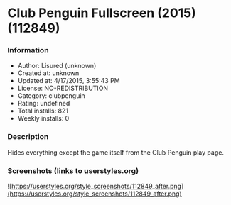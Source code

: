 # Club Penguin Fullscreen (2015) (112849)

### Information
- Author: Lisured (unknown)
- Created at: unknown
- Updated at: 4/17/2015, 3:55:43 PM
- License: NO-REDISTRIBUTION
- Category: clubpenguin
- Rating: undefined
- Total installs: 821
- Weekly installs: 0


### Description
Hides everything except the game itself from the Club Penguin play page.


### Screenshots (links to userstyles.org)
![https://userstyles.org/style_screenshots/112849_after.png](https://userstyles.org/style_screenshots/112849_after.png)


